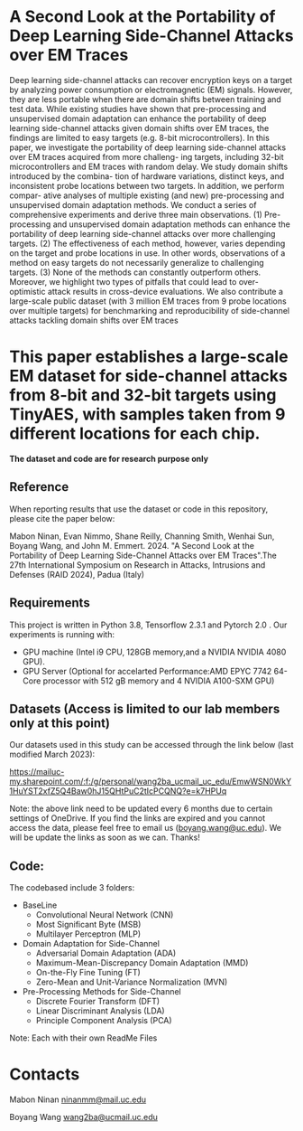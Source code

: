 # A Second Look at the Portability of Deep Learning Side-Channel Attacks over EM Traces

Deep learning side-channel attacks can recover encryption keys on a target by analyzing power consumption or electromagnetic (EM)
signals. However, they are less portable when there are domain shifts between training and test data. While existing studies have
shown that pre-processing and unsupervised domain adaptation can enhance the portability of deep learning side-channel attacks
given domain shifts over EM traces, the findings are limited to easy targets (e.g. 8-bit microcontrollers).
In this paper, we investigate the portability of deep learning side-channel attacks over EM traces acquired from more challeng-
ing targets, including 32-bit microcontrollers and EM traces with random delay. We study domain shifts introduced by the combina-
tion of hardware variations, distinct keys, and inconsistent probe locations between two targets. In addition, we perform compar-
ative analyses of multiple existing (and new) pre-processing and unsupervised domain adaptation methods. We conduct a series of
comprehensive experiments and derive three main observations. (1) Pre-processing and unsupervised domain adaptation methods
can enhance the portability of deep learning side-channel attacks over more challenging targets. (2) The effectiveness of each method,
however, varies depending on the target and probe locations in use. In other words, observations of a method on easy targets do
not necessarily generalize to challenging targets. (3) None of the methods can constantly outperform others. Moreover, we highlight
two types of pitfalls that could lead to over-optimistic attack results in cross-device evaluations. We also contribute a large-scale public
dataset (with 3 million EM traces from 9 probe locations over multiple targets) for benchmarking and reproducibility of side-channel
attacks tackling domain shifts over EM traces 

# This paper establishes a large-scale EM dataset for side-channel attacks from 8-bit and 32-bit targets using TinyAES, with samples taken from 9 different locations for each chip.


**The dataset and code are for research purpose only**

## Reference
When reporting results that use the dataset or code in this repository, please cite the paper below:

Mabon Ninan, Evan Nimmo, Shane Reilly, Channing Smith, Wenhai Sun, Boyang Wang, and John M. Emmert. 2024. "A Second Look at the Portability of Deep Learning Side-Channel Attacks over EM Traces".The 27th International Symposium on Research in Attacks, Intrusions and Defenses (RAID 2024), Padua (Italy)


## Requirements
This project is written in Python 3.8, Tensorflow 2.3.1 and Pytorch 2.0 . 
Our experiments is running with:

* GPU machine (Intel i9 CPU, 128GB memory,and a NVIDIA  NVIDIA 4080 GPU).
* GPU Server (Optional for accelarted Performance:AMD EPYC 7742 64-Core processor with 512 gB memory and 4 NVIDIA A100-SXM GPU)

## Datasets (**Access is limited to our lab members only at this point**) 

Our datasets used in this study can be accessed through the link below (last modified March 2023):

https://mailuc-my.sharepoint.com/:f:/g/personal/wang2ba_ucmail_uc_edu/EmwWSN0WkY1HuYST2xfZ5Q4Baw0hJ15QHtPuC2tIcPCQNQ?e=k7HPUq

Note: the above link need to be updated every 6 months due to certain settings of OneDrive. If you find the links are expired and you cannot access the data, please feel free to email us (boyang.wang@uc.edu). We will be update the links as soon as we can. Thanks!

## Code:
The codebased include 3 folders: 
* BaseLine
  * Convolutional Neural Network (CNN)
  * Most Significant Byte (MSB)
  * Multilayer Perceptron (MLP)
* Domain Adaptation for Side-Channel
  * Adversarial Domain Adaptation (ADA) 
  * Maximum-Mean-Discrepancy Domain Adaptation (MMD)
  * On-the-Fly Fine Tuning (FT)
  * Zero-Mean and Unit-Variance Normalization (MVN)
* Pre-Processing Methods for Side-Channel
  * Discrete Fourier Transform (DFT)
  * Linear Discriminant Analysis (LDA)
  * Principle Component Analysis (PCA)

Note: Each with their own ReadMe Files 


# Contacts
Mabon Ninan ninanmm@mail.uc.edu

Boyang Wang wang2ba@ucmail.uc.edu
